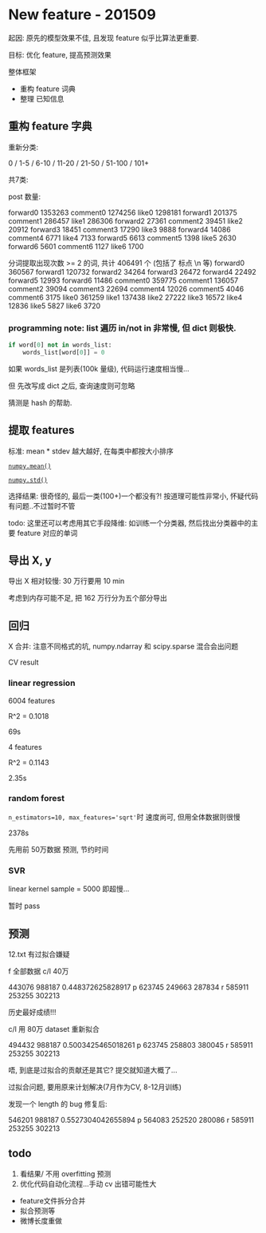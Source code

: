 # New feature - 201509

起因: 原先的模型效果不佳, 且发现 feature 似乎比算法更重要.

目标: 优化 feature, 提高预测效果

整体框架

- 重构 feature 词典
- 整理 已知信息



## 重构 feature 字典

重新分类:

0 / 1-5 / 6-10 / 11-20 / 21-50 / 51-100 / 101+

共7类:

post 数量:

forward0 1353263
comment0 1274256
like0 1298181
forward1 201375
comment1 286457
like1 286306
forward2 27361
comment2 39451
like2 20912
forward3 18451
comment3 17290
like3 9888
forward4 14086
comment4 6771
like4 7133
forward5 6613
comment5 1398
like5 2630
forward6 5601
comment6 1127
like6 1700

分词提取出现次数 >= 2 的词, 共计 406491 个 (包括了 标点 \n 等)
forward0 360567
forward1 120732
forward2 34264
forward3 26472
forward4 22492
forward5 12993
forward6 11486
comment0 359775
comment1 136057
comment2 39094
comment3 22694
comment4 12026
comment5 4046
comment6 3175
like0 361259
like1 137438
like2 27222
like3 16572
like4 12836
like5 5827
like6 3720

### programming note: list 遍历 in/not in 非常慢, 但 dict 则极快.

```python
if word[0] not in words_list:
	words_list[word[0]] = 0
```

如果 words_list 是列表(100k 量级), 代码运行速度相当慢...

但 先改写成 dict 之后, 查询速度则可忽略

猜测是 hash 的帮助.

## 提取 features

标准: mean * stdev 越大越好, 在每类中都按大小排序

[`numpy.mean()`](http://docs.scipy.org/doc/numpy/reference/generated/numpy.mean.html) 

[`numpy.std()`](http://docs.scipy.org/doc/numpy/reference/generated/numpy.std.html)

选择结果: 很奇怪的, 最后一类(100+)一个都没有?! 按道理可能性非常小, 怀疑代码有问题..不过暂时不管

todo: 这里还可以考虑用其它手段降维: 如训练一个分类器, 然后找出分类器中的主要 feature 对应的单词

## 导出 X, y

导出 X 相对较慢: 30 万行要用 10 min

考虑到内存可能不足, 把 162 万行分为五个部分导出

## 回归

X 合并: 注意不同格式的坑, numpy.ndarray 和 scipy.sparse 混合会出问题

CV result

### linear regression

6004 features

R^2 = 0.1018

69s

4 features

R^2 = 0.1143

2.35s

### random forest

`n_estimators=10, max_features='sqrt'`时 速度尚可, 但用全体数据则很慢

2378s

先用前 50万数据 预测, 节约时间

### SVR

linear kernel sample = 5000 即超慢...

暂时 pass

## 预测

12.txt 有过拟合嫌疑

f 全部数据 c/l 40万

443076 988187 0.448372625828917
p 623745 249663 287834
r 585911 253255 302213

历史最好成绩!!!

c/l 用 80万 dataset 重新拟合

494432 988187 0.5003425465018261
p 623745 258803 380045
r 585911 253255 302213

唔, 到底是过拟合的贡献还是其它? 提交就知道大概了...

过拟合问题, 要用原来计划解决(7月作为CV, 8-12月训练)

发现一个 length 的 bug 修复后:

546201 988187 0.5527304042655894
p 564083 252520 280086
r 585911 253255 302213

## todo

1. 看结果/ 不用 overfitting 预测
2. 优化代码自动化流程...手动 cv 出错可能性大
  - feature文件拆分合并
  - 拟合预测等
  - 微博长度重做